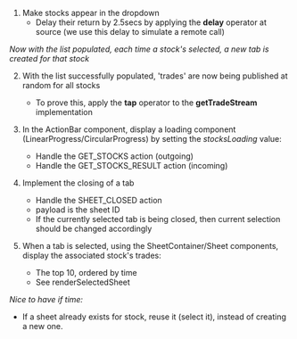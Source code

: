 1.  Make stocks appear in the dropdown
    *  Delay their return by 2.5secs by applying the **delay** operator at source (we use this delay to simulate a remote call)

*Now with the list populated, each time a stock's selected, a new tab is created for that stock*

2.  With the list successfully populated, 'trades' are now being published at random for all stocks
    *  To prove this, apply the **tap** operator to the **getTradeStream** implementation

3.  In the ActionBar component, display a loading component (LinearProgress/CircularProgress) by setting the *stocksLoading* value:
    *   Handle the GET_STOCKS action (outgoing)
    *   Handle the GET_STOCKS_RESULT action (incoming)    
    
4.  Implement the closing of a tab
    *   Handle the SHEET_CLOSED action
    *   payload is the sheet ID
    *   If the currently selected tab is being closed, then current selection should be changed accordingly

5.  When a tab is selected, using the SheetContainer/Sheet components, display the associated stock's trades:    
    *   The top 10, ordered by time 
    *   See renderSelectedSheet         

*Nice to have if time:*
*  If a sheet already exists for stock, reuse it (select it), instead of creating a new one.